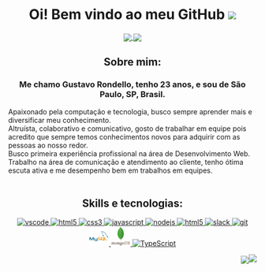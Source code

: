 <!-- [![banner](./banner.png)](https://github.com/GusRondello) -->
<!-- Seção de apresentação -->
  <h1 align="center">Oi! Bem vindo ao meu GitHub <img src="https://media.giphy.com/media/hvRJCLFzcasrR4ia7z/giphy.gif" width="25px"> </img> </h1> 
<h4 align="center">

<!-- Seção de redes sociais -->
<p align="center">
  <a href="https://www.instagram.com/gusrond/">
    <img
      align="center"
      src="https://img.shields.io/badge/Instagram-1C1C1C?style=for-the-badge&logo=instagram&logoColor=00FFFF"
    />
  </a>
  <a href="https://www.linkedin.com/in/gusrondello/">
    <img
         align="center"
         src="https://img.shields.io/badge/LinkedIn-1C1C1C?style=for-the-badge&logo=linkedin&logoColor=00FFFF" 
      />
  </a>
</p>

<h2 align="center" ><b>Sobre mim:</b></h2>
<h3 align="center"> 
   Me chamo <b>Gustavo Rondello</b>, tenho 23 anos, e sou de São Paulo, SP, Brasil.
</h3>
Apaixonado pela computação e tecnologia, busco sempre aprender mais e diversificar meu conhecimento. 
<br />
Altruísta, colaborativo e comunicativo, gosto de trabalhar em equipe pois acredito que sempre temos conhecimentos novos para adquirir com as pessoas ao nosso redor.
<br />
Busco primeira experiência profissional na área de Desenvolvimento Web. Trabalho na área de comunicação e atendimento ao cliente, tenho ótima escuta ativa e me desempenho bem em trabalhos em equipes.

<br />
<br />

<!-- Seção de Linguagens e Ferramentas/Hard Skills -->
<h2 align="center"><b>Skills e tecnologias:</b></h2>
<p align="center">
   <a href="https://code.visualstudio.com/">
      <img src="https://cdn.jsdelivr.net/gh/devicons/devicon/icons/vscode/vscode-original.svg" alt="vscode" width="40" height="40"/>
   </a>
   <a href="https://developer.mozilla.org/pt-BR/docs/Web/HTML">
      <img src="https://cdn.jsdelivr.net/gh/devicons/devicon/icons/html5/html5-plain.svg" alt="html5" width="40" height="40"/>
   </a>
   <a href="https://developer.mozilla.org/pt-BR/docs/Web/CSS">
      <img src="https://cdn.jsdelivr.net/gh/devicons/devicon/icons/css3/css3-plain.svg" alt="css3" width="40" height="40"/>
   </a>
   <a href="https://developer.mozilla.org/en-US/docs/Web/JavaScript">
      <img src="https://cdn.jsdelivr.net/gh/devicons/devicon/icons/javascript/javascript-original.svg" alt="javascript" width="40" height="40"/>
   </a>
   <a href="https://nodejs.org">
      <img src="https://cdn.jsdelivr.net/gh/devicons/devicon/icons/nodejs/nodejs-original.svg" alt="nodejs" width="40" height="40"/>
   </a>
   <a href="https://www.electronjs.org/">
      <img src="https://cdn.jsdelivr.net/gh/devicons/devicon/icons/electron/electron-original.svg" alt="html5" width="40" height="40"/>
   </a>
   <a href="https://www.slack.com">
      <img src="https://cdn.jsdelivr.net/gh/devicons/devicon/icons/slack/slack-original.svg" alt="slack" width="40" height="40"/>
   </a>
   <a href="https://git-scm.com/">
      <img src="https://cdn.jsdelivr.net/gh/devicons/devicon/icons/git/git-original.svg" alt="git" width="40" height="40"/>
   </a>
   <a href="https://www.mysql.com/">
      <img src="https://raw.githubusercontent.com/devicons/devicon/master/icons/mysql/mysql-original-wordmark.svg" alt="MySql" width="40" height="40"/>
   </a>
    <a href="https://www.mongodb.com/">
      <img src="https://raw.githubusercontent.com/devicons/devicon/master/icons/mongodb/mongodb-original-wordmark.svg" alt="MongoDB" width="40" height="40"/>
   </a>
    <a href="https://www.typescriptlang.org/">
      <img src="https://raw.githubusercontent.com/remojansen/logo.ts/master/ts.png" alt="TypeScript" width="40" height="40"/>
   </a>
</p>


<!-- Seção de GitHub Stats -->
<p align="right">
  <a href="https://github.com/gusrondello">
    <img
      align="center"
      height="150em"
      src="https://github-readme-stats.vercel.app/api?username=gusrondello&show_icons=true&include_all_commits=true&count_private=true&theme=tokyonight"
    />
  </a>
  <a href="https://github.com/gusrondello">
    <img
      align="right"
      height="150em"
      src="https://github-readme-stats.vercel.app/api/top-langs/?username=gusrondello&show_icons=true&include_all_commits=true&count_private=true&layout=compact&theme=tokyonight"
    />
  </a>
</p>
